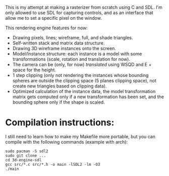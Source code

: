 This is my attempt at making a rasterizer from scratch using C and SDL.
I'm only allowed to use SDL for capturing controls, and as an interface that allow me to set a specific pixel on the window.

This rendering engine features for now:
- Drawing pixels, lines; wireframe, full, and shade triangles.
- Self-written stack and matrix data structure.
- Drawing 3D wireframe instances onto the screen.
- Model/Instance structure: each instance is a model with some transformations (scale, rotation and translation for now).
- The camera can be (only, for now) *translated* using WSQD and E + space for the height.
- 1 step clipping (only not rendering the instances whose bounding spheres are outside the clipping space (5 planes clipping space), not create new triangles based on clipping data).
- Optimized calculation of the instance data, the model transformation matrix gets computed only if a new transformation has been set, and the bounding sphere only if the shape is scaled. 
 
# Compilation instructions:

I still need to learn how to make my Makefile more portable, but you can compile with the following commands (example with arch):
```
sudo pacman -S sdl2
sudo git clone ... 
cd 3d-engine-sdl
gcc src/*.c src/*.h -o main -lSDL2 -lm -O3
./main
```
